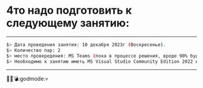 # 4то надо подготовить к следующему занятию:

---

```bash
$> Дата проведения занятия: 10 декабря 2023г (Воскресенье).
$> Количество пар: 2
$> место провередения: MS Teams (пока в процессе решения, вроде 90% будет удалённо)
$> Необходимо к занятию иметь MS Visual Studio Community Edition 2022 или PyCharm Community Edition или VSCode
```

---

:hocho::gun::bomb::godmode::skull:
